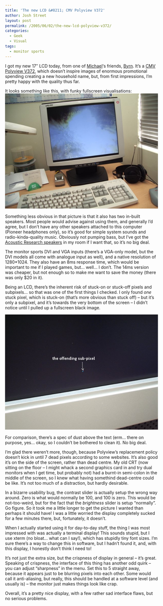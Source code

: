 ```yaml
---
title: 'The new LCD &#8211; CMV Polyview V372'
author: Josh Street
layout: post
permalink: /2005/06/02/the-new-lcd-polyview-v372/
categories:
  - Geek
  - Visual
tags:
  - monitor sports
---
```

I got my new 17&#8243; LCD today, from one of [Michael][1]&#8216;s friends, [Byrn][2]. It&#8217;s a [CMV Polyview V372][3], which doesn&#8217;t inspire images of enormous promotional spending creating a new household name, but, from first impressions, I&#8217;m pretty happy with the quality thus far.

It looks something like this, with funky fullscreen visualisations:  
![Polyview V372 monitor][4]

Something less obvious in that picture is that it also has two in-built speakers. Most people would advise against using them, and generally I&#8217;d agree, but I don&#8217;t have any other speakers attached to this computer (Pioneer headphones only), so it&#8217;s good for simple system sounds and radio-kinda-quality music. Obviously not pumping bass, but I&#8217;ve got the [Acoustic Research speakers][5] in my room if I want that, so it&#8217;s no big deal.

The monitor sports DVI and VGA inputs (there&#8217;s a VGA-only model, but the DVI models all come with analogue input as well), and a native resolution of 1280\*1024. They also have an 8ms response time, which would be important to me if I played games, but&#8230; well&#8230; I don&#8217;t. The 14ms version was cheaper, but not enough so to make me want to save the money (there was only $20 in it).

Being an LCD, there&#8217;s the inherent risk of stuck-on or stuck-off pixels and subpixels&#8230; so that was one of the first things I checked. I only found *one* stuck pixel, which is stuck-on (that&#8217;s more obvious than stuck off) &#8211; but it&#8217;s only a subpixel, and it&#8217;s towards the very bottom of the screen &#8211; I didn&#8217;t notice until I pulled up a fullscreen black image.

![The stuck-on blue subpixel][6]

For comparison, there&#8217;s a spec of dust above the text (erm&#8230; there on purpose, yes&#8230; okay, so I couldn&#8217;t be bothered to clean it). No big deal.

I&#8217;m glad there weren&#8217;t more, though, because Polyview&#8217;s replacement policy doesn&#8217;t kick in until 7 dead pixels according to some websites. It&#8217;s also good it&#8217;s on the side of the screen, rather than dead centre. My old CRT (now sitting on the floor &#8211; I might whack a second graphics card in and try dual monitors when I get time, but probably not) had a burnt-in semi-colon in the middle of the screen, so I knew what having somethind dead-centre could be like. It&#8217;s not too much of a distraction, but hardly desirable.

In a bizarre usability bug, the contrast slider is actually setup the wrong way around. Zero is what would normally be 100, and 100 is zero. This would be not-too-weird, but for the fact that the *brightness* slider is setup &#8220;normally&#8221;. Go figure. So it took me a little longer to get the picture I wanted than perhaps it should have! I was a little worried the display completely sucked for a few minutes there, but, fortunately, it doesn&#8217;t.

When I actually started using it for day-to-day stuff, the thing I was most impressed with was actually a terminal display! This sounds stupid, but I use xterm (no bloat&#8230; what can I say!), which has stupidly tiny font sizes. I&#8217;m sure there&#8217;s a way to change this in software, but I hadn&#8217;t found it, and, with this display, I honestly don&#8217;t think I need to!

It&#8217;s not just the extra size, but the crispness of display in general &#8211; it&#8217;s great. Speaking of crispness, the interface of this thing has another odd quirk &#8211; you can adjust &#8220;sharpness&#8221; in the menu. Set this to 5 straight away, because it appears just to be blurring pixels into each other. Some would call it anti-aliasing, but really, this should be handled at a software level (and usually is) &#8211; the monitor just makes things look like crap.

Overall, it&#8217;s a pretty nice display, with a few rather sad interface flaws, but no serious problems.

 [1]: http://www.bluetrait.com/
 [2]: http://wintonit.biz/
 [3]: http://www.cmv.com.tw/en/product.asp?pid={5BB31B50-9CA4-4C22-A277-9851D617C152}
 [4]: /blog/wp-content/2005/06/imgp0019.jpg
 [5]: /blog/2005/01/22/settlement-and-other-new-house-stuff
 [6]: /blog/wp-content/2005/06/imgp0018.jpg